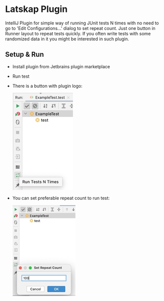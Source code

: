 # Latskap Plugin
IntelliJ Plugin for simple way of running JUnit tests N times with no need to go 
to 'Edit Configurations...' dialog to set repeat count.
Just one button in Runner layout to repeat tests quickly.
If you often write tests with some randomized data in it you might be interested in such plugin.

## Setup & Run
* Install plugin from Jetbrains plugin marketplace
* Run test
* There is a button with plugin logo:

  ![run_layout](screenshots/run_layout.jpg)
* You can set preferable repeat count to run test:

  ![set_repeat_count](screenshots/set_repeat_count.jpg)